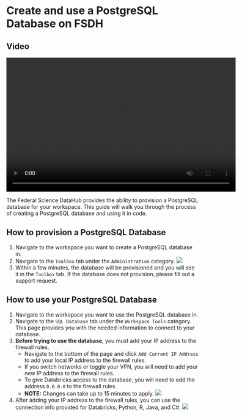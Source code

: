 # Create and use a PostgreSQL Database on FSDH

## Video

<video width="600" height="350" controls>
    <source src="/api/media/postgres.mp4" type="video/mp4">
    Your browser does not support the video tag.
</video>

The Federal Science DataHub provides the ability to provision a PostgreSQL database for your workspace. This guide will walk you through the process of creating a PostgreSQL database and using it in code.

## How to provision a PostgreSQL Database

1. Navigate to the workspace you want to create a PostgreSQL database in.
2. Navigate to the `Toolbox` tab under the `Administration` category.
![](/api/docs/UserGuide/Database/database-1.png)
3. Within a few minutes, the database will be provisioned and you will see it in the `Toolbox` tab. If the database does not provision, please fill out a support request.

## How to use your PostgreSQL Database

1. Navigate to the workspace you want to use the PostgreSQL database in.
2. Navigate to the `SQL Database` tab under the `Workspace Tools` category. This page provides you with the needed information to connect to your database.
3. **Before trying to use the database**, you must add your IP address to the firewall rules. 
    * Navigate to the bottom of the page and click `Add Current IP Address` to add your local IP address to the firewall rules.
    * If you switch networks or toggle your VPN, you will need to add your new IP address to the firewall rules.
    * To give Databricks access to the database, you will need to add the address `0.0.0.0` to the firewall rules.
    * **NOTE:** Changes can take up to 15 minutes to apply.
![](/api/docs/UserGuide/Database/database-2.png)
4. After adding your IP address to the firewall rules, you can use the connection info provided for Databricks, Python, R, Java, and C#.
![](/api/docs/UserGuide/Database/database-3.png)